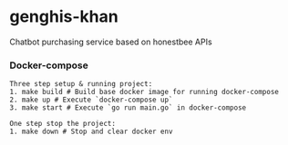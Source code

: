# genghis-khan
Chatbot purchasing service based on honestbee APIs

### Docker-compose

    Three step setup & running project:
    1. make build # Build base docker image for running docker-compose
    2. make up # Execute `docker-compose up`
    3. make start # Execute `go run main.go` in docker-compose

    One step stop the project:
    1. make down # Stop and clear docker env